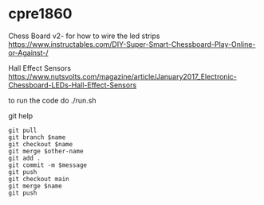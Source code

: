 # cpre1860
Chess Board v2- 
for how to wire the led strips  
https://www.instructables.com/DIY-Super-Smart-Chessboard-Play-Online-or-Against-/
  
Hall Effect Sensors
https://www.nutsvolts.com/magazine/article/January2017_Electronic-Chessboard-LEDs-Hall-Effect-Sensors

to run the code do ./run.sh

git help
```
git pull
git branch $name
git checkout $name
git merge $other-name
git add .
git commit -m $message
git push
git checkout main
git merge $name
git push
```
